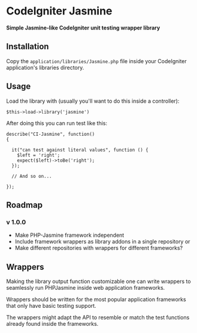 CodeIgniter Jasmine
===================

**Simple Jasmine-like CodeIgniter unit testing wrapper library**


Installation
------------

Copy the `application/libraries/Jasmine.php` file inside your CodeIgniter
application's libraries directory.

Usage
-----

Load the library with (usually you'll want to do this inside a controller):

    $this->load->library('jasmine')

After doing this you can run test like this:

    describe("CI-Jasmine", function()
    {

      it("can test against literal values", function () {
        $left = 'right';
        expect($left)->toBe('right');
      });

      // And so on...

    });


Roadmap
-------

### v 1.0.0

- Make PHP-Jasmine framework independent
- Include framework wrappers as library addons in a single repository or
- Make different repositories with wrappers for different frameworks?


Wrappers
--------

Making the library output function customizable one can write wrappers to
seamlessly run PHPJasmine inside web application frameworks.

Wrappers should be written for the most popular application 
frameworks that only have basic testing support.

The wrappers might adapt the API to resemble or match the test 
functions already found inside the frameworks.
